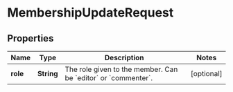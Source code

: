 

# MembershipUpdateRequest


## Properties

| Name | Type | Description | Notes |
|------------ | ------------- | ------------- | -------------|
|**role** | **String** | The role given to the member. Can be &#x60;editor&#x60; or &#x60;commenter&#x60;. |  [optional] |




